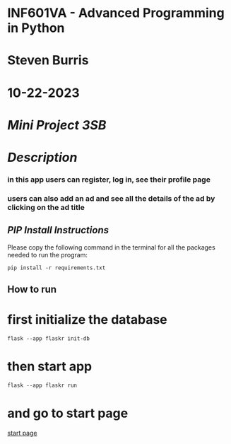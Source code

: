# INF601VA - Advanced Programming in Python
# Steven Burris
# 10-22-2023
# *Mini Project 3SB*

# *Description*
### in this app users can register, log in, see their profile page
### users can also add an ad and see all the details of the ad by clicking on the ad title

## *PIP Install Instructions*
Please copy the following command in the terminal for all the packages needed to run the program:
```
pip install -r requirements.txt
```

## How to run

# first initialize the database
```
flask --app flaskr init-db
```

# then start app
```
flask --app flaskr run
```
# and go to start page
[start page](http://127.0.0.1:5000)